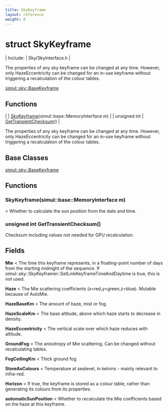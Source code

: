 ```yaml
---
title: SkyKeyframe
layout: reference
weight: 0
---
```

struct SkyKeyframe
===

| Include: | Sky/SkyInterface.h |

The properties of any sky keyframe can be changed at any time. However, only HazeEccentricity
can be changed for an in-use keyframe without triggering a recalculation of the colour tables.
  

[simul::sky::BaseKeyframe](basekeyframe.html)

Functions
---

|  | [SkyKeyframe](#SkyKeyframe)(simul::base::MemoryInterface m) |
| unsigned int | [GetTransientChecksum](#GetTransientChecksum)() |

The properties of any sky keyframe can be changed at any time. However, only HazeEccentricity
can be changed for an in-use keyframe without triggering a recalculation of the colour tables.
  


Base Classes
---
[simul::sky::BaseKeyframe](basekeyframe.html)

Functions
---
<a name="SkyKeyframe"></a>
###  SkyKeyframe(simul::base::MemoryInterface m)
< Whether to calculate the sun position from the date and time.
<a name="GetTransientChecksum"></a>
### unsigned int GetTransientChecksum()
Checksum including values not needed for GPU recalculation.

Fields
---

**Mie**  < The time this keyframe represents, in a floating-point number of days from the starting midnight of the sequence. If simul::sky::SkyKeyframer::SetLinkKeyframeTimeAndDaytime is true, this is not used.

**Haze**  < The Mie scattering coefficients (x=red,y=green,z=blue). Mutable because of AutoMie.

**HazeBaseKm**  < The amount of haze, mist or fog.

**HazeScaleKm**  < The base altitude, above which haze starts to decrease in density.

**HazeEccentricity**  < The vertical scale over which haze reduces with altitude.

**GroundFog**  < The anisotropy of Mie scattering. Can be changed without recalculating tables.

**FogCeilingKm**  < Thick ground fog

**StoreAsColours**  < Temperature at sealevel, in kelvins - mainly relevant to infra-red.

**Horizon**  < If true, the keyframe is stored as a colour table, rather than generating its colours from its properties.

**automaticSunPosition**  < Whether to recalculate the Mie coefficients based on the haze at this keyframe.

